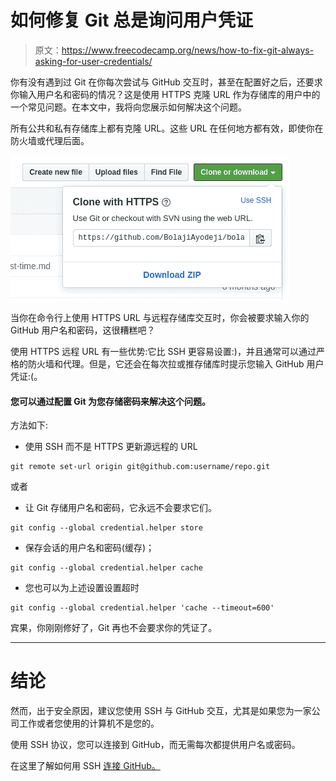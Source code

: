 # 如何修复 Git 总是询问用户凭证

> 原文：<https://www.freecodecamp.org/news/how-to-fix-git-always-asking-for-user-credentials/>

你有没有遇到过 Git 在你每次尝试与 GitHub 交互时，甚至在配置好之后，还要求你输入用户名和密码的情况？这是使用 HTTPS 克隆 URL 作为存储库的用户中的一个常见问题。在本文中，我将向您展示如何解决这个问题。

所有公共和私有存储库上都有克隆 URL。这些 URL 在任何地方都有效，即使你在防火墙或代理后面。

![clone](img/9c94c25fc3e3df5cc51a513ff0df086c.png)

当你在命令行上使用 HTTPS URL 与远程存储库交互时，你会被要求输入你的 GitHub 用户名和密码，这很糟糕吧？

使用 HTTPS 远程 URL 有一些优势:它比 SSH 更容易设置:)，并且通常可以通过严格的防火墙和代理。但是，它还会在每次拉或推存储库时提示您输入 GitHub 用户凭证:(。

#### 您可以通过配置 Git 为您存储密码来解决这个问题。

方法如下:

*   使用 SSH 而不是 HTTPS 更新源远程的 URL

```
git remote set-url origin git@github.com:username/repo.git 
```

或者

*   让 Git 存储用户名和密码，它永远不会要求它们。

```
git config --global credential.helper store 
```

*   保存会话的用户名和密码(缓存)；

```
git config --global credential.helper cache 
```

*   您也可以为上述设置设置超时

```
git config --global credential.helper 'cache --timeout=600' 
```

宾果，你刚刚修好了，Git 再也不会要求你的凭证了。

* * *

# 结论

然而，出于安全原因，建议您使用 SSH 与 GitHub 交互，尤其是如果您为一家公司工作或者您使用的计算机不是您的。

使用 SSH 协议，您可以连接到 GitHub，而无需每次都提供用户名或密码。

在这里了解如何用 SSH [连接 GitHub。](https://help.github.com/en/articles/connecting-to-github-with-ssh)